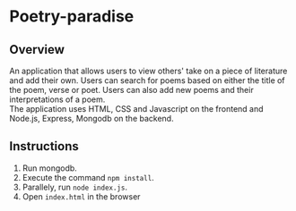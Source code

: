 # Poetry-paradise
## Overview
An application that allows users to view others' take on a piece of literature and add their own. Users can search for poems based on either the title of the poem, verse or poet. Users can also add new poems and their interpretations of a poem. 
<br>
The application uses HTML, CSS and Javascript on the frontend and Node.js, Express, Mongodb on the backend.
## Instructions
1. Run mongodb.
2. Execute the command `npm install`.
3. Parallely, run `node index.js`.
4. Open `index.html` in the browser
